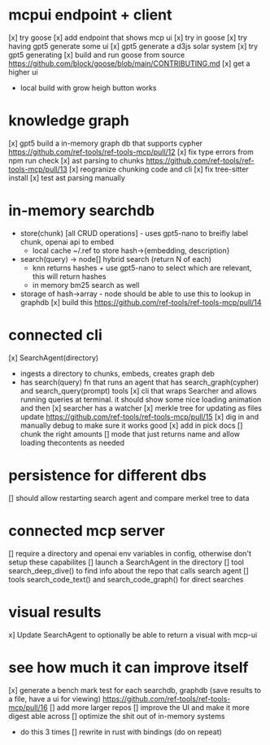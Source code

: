 # mcpui endpoint + client
[x] try goose 
[x] add endpoint that shows mcp ui
  [x] try in goose
[x] try having gpt5 generate some ui
[x] gpt5 generate a d3js solar system
[x] try gpt5 generating
[x] build and run goose from source https://github.com/block/goose/blob/main/CONTRIBUTING.md
[x] get a higher ui
- local build with grow heigh button works

# knowledge graph
[x] gpt5 build a in-memory graph db that supports cypher https://github.com/ref-tools/ref-tools-mcp/pull/12
  [x] fix type errors from npm run check
[x] ast parsing to chunks https://github.com/ref-tools/ref-tools-mcp/pull/13
  [x] reogranize chunking code and cli 
  [x] fix tree-sitter install
  [x] test ast parsing manually

# in-memory searchdb
- store(chunk) [all CRUD operations] - uses gpt5-nano to breifly label chunk, openai api to embed
  - local cache ~/.ref to store hash->{embedding, description}
- search(query) -> node[] 
  hybrid search (return N of each)
  - knn returns hashes + use gpt5-nano to select which are relevant, this will return hashes
  - in memory bm25 search as well
- storage of hash->array<node> - node should be able to use this to lookup in graphdb
[x] build this https://github.com/ref-tools/ref-tools-mcp/pull/14



# connected cli
[x] SearchAgent(directory)
  - ingests a directory to chunks, embeds, creates graph deb
  - has search(query) fn that runs an agent that has search_graph(cypher) and search_query(prompt) tools
[x] cli that wraps Searcher and allows running queries at terminal. it should show some nice loading animation and then 
[x] searcher has a watcher
[x] merkle tree for updating as files update
https://github.com/ref-tools/ref-tools-mcp/pull/15
[x] dig in and manually debug to make sure it works good
[x] add in pick docs
[] chunk the right amounts
[] mode that just returns name and allow loading thecontents as needed

# persistence for different dbs
[] should allow restarting search agent and compare merkel tree to data

# connected mcp server
[] require a directory and openai env variables in config, otherwise don't setup these capabilites
[] launch a SearchAgent in the directory
[] tool search_deep_dive() to find info about the repo that calls search agent 
[] tools search_code_text() and search_code_graph() for direct searches 

# visual results
x] Update SearchAgent to optionally be able to return a visual with mcp-ui 


# see how much it can improve itself
[x] generate a bench mark test for each searchdb, graphdb (save results to a file, have a ui for viewing) https://github.com/ref-tools/ref-tools-mcp/pull/16
[] add more larger repos
[] improve the UI and make it more digest able across
[] optimize the shit out of in-memory systems
- do this 3 times
[] rewrite in rust with bindings (do on repeat)


